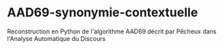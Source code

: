 # AAD69-synonymie-contextuelle
Reconstruction en Python de l'algorithme AAD69 décrit par Pêcheux dans l'Analyse Automatique du Discours
